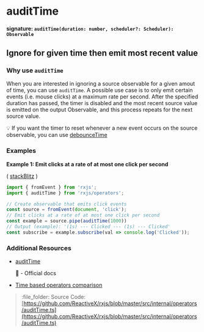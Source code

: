 # auditTime

#### signature: `auditTime(duration: number, scheduler?: Scheduler): Observable`

## Ignore for given time then emit most recent value

### Why use `auditTime`

When you are interested in ignoring a source observable for a given amout of time, you can use `auditTime`. A possible use case is to only emit certain events \(i.e. mouse clicks\) at a maximum rate per second. After the specified duration has passed, the timer is disabled and the most recent source value is emitted on the output Observable, and this process repeats for the next source value.

:bulb: If you want the timer to reset whenever a new event occurs on the source observable, you can use [debounceTime](debouncetime.md)

### Examples

**Example 1: Emit clicks at a rate of at most one click per second**

\( [stackBlitz](https://stackblitz.com/edit/typescript-skykxw) \)

```javascript
import { fromEvent } from 'rxjs';
import { auditTime } from 'rxjs/operators';

// Create observable that emits click events
const source = fromEvent(document, 'click');
// Emit clicks at a rate of at most one click per second
const example = source.pipe(auditTime(1000))
// Output (example): '(1s) --- Clicked --- (1s) --- Clicked' 
const subscribe = example.subscribe(val => console.log('Clicked'));
```

### Additional Resources

* [auditTime](https://rxjs.dev/api/operators/auditTime)

  :newspaper: - Official docs

* [Time based operators comparison](../../concepts/time-based-operators-comparison.md)

> :file\_folder: Source Code: [https://github.com/ReactiveX/rxjs/blob/master/src/internal/operators/auditTime.ts](https://github.com/ReactiveX/rxjs/blob/master/src/internal/operators/auditTime.ts)

